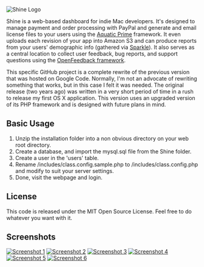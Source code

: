 ![Shine Logo](http://cdn.tyler.fm/blog/shine.png)

Shine is a web-based dashboard for indie Mac developers. It's designed to manage payment and order processing with PayPal and generate and email license files to your users using the [Aquatic Prime](http://www.aquaticmac.com/) framework. It even uploads each revision of your app into Amazon S3 and can produce reports from your users' demographic info (gathered via [Sparkle](http://sparkle.andymatuschak.org/)). It also serves as a central location to collect user feedback, bug reports, and support questions using the [OpenFeedback framework](http://github.com/tylerhall/OpenFeedback/tree/master).

This specific GitHub project is a complete rewrite of the previous version that was hosted on Google Code. Normally, I'm not an advocate of rewriting something that works, but in this case I felt it was needed. The original release (two years ago) was written in a very short period of time in a rush to release my first OS X application. This version uses an upgraded version of its PHP framework and is designed with future plans in mind.

Basic Usage
-----------
1. Unzip the installation folder into a non obvious directory on your web root directory.
2. Create a database, and import the mysql.sql file from the Shine folder.
3. Create a user in the 'users' table.
4. Rename /includes/class.config.sample.php to /includes/class.config.php and modify to suit your server settings.
5. Done, visit the webpage and login.

License
-------

This code is released under the MIT Open Source License. Feel free to do whatever you want with it.

Screenshots
-------
[![Screenshot 1](http://cdn.tyler.fm/blog/shine-ss2-sm.png)](http://cdn.tyler.fm/blog/shine-ss2.png)
[![Screenshot 2](http://cdn.tyler.fm/blog/shine-ss3-sm.png)](http://cdn.tyler.fm/blog/shine-ss3.png)
[![Screenshot 3](http://cdn.tyler.fm/blog/shine-ss4-sm.png)](http://cdn.tyler.fm/blog/shine-ss4.png)
[![Screenshot 4](http://cdn.tyler.fm/blog/shine-ss5-sm.png)](http://cdn.tyler.fm/blog/shine-ss5.png)
[![Screenshot 5](http://cdn.tyler.fm/blog/shine-ss6-sm.png)](http://cdn.tyler.fm/blog/shine-ss6.png)
[![Screenshot 6](http://cdn.tyler.fm/blog/shine-ss7-sm.png)](http://cdn.tyler.fm/blog/shine-ss7.png)
